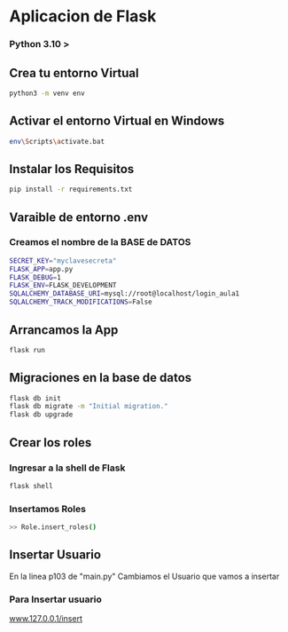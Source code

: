 # Aplicacion de Flask
### Python 3.10 > 
## Crea tu entorno Virtual

```bash
python3 -m venv env
```


## Activar el entorno Virtual en Windows

```bash
env\Scripts\activate.bat
```

## Instalar los Requisitos

```bash
pip install -r requirements.txt
```

## Varaible de entorno .env
### Creamos el nombre de la BASE de DATOS

```bash
SECRET_KEY="myclavesecreta"
FLASK_APP=app.py
FLASK_DEBUG=1
FLASK_ENV=FLASK_DEVELOPMENT
SQLALCHEMY_DATABASE_URI=mysql://root@localhost/login_aula1
SQLALCHEMY_TRACK_MODIFICATIONS=False 
```
## Arrancamos la App

```bash
flask run
```


## Migraciones en la base de datos
```bash
flask db init
flask db migrate -m "Initial migration."
flask db upgrade
```

## Crear los roles
### Ingresar a la shell de Flask

```bash
flask shell
```
### Insertamos Roles
```bash
>> Role.insert_roles()
```

## Insertar Usuario
En la linea p103 de "main.py" Cambiamos el Usuario que vamos a insertar

### Para Insertar usuario
www.127.0.0.1/insert

